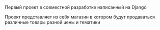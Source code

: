 Первый проект в совместной разработке написанный на Django

Проект представляет из себя магазин в котором будут продаваться различные товары разной цены и тематики
